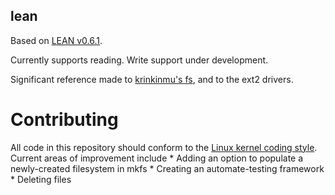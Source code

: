 ## lean

Based on [LEAN v0.6.1](http://freedos-32.sourceforge.net/lean/index.php). 

Currently supports reading. Write support under development.

Significant reference made to 
[krinkinmu's fs](https://github.com/krinkinmu/aufs), and to the ext2 drivers.

# Contributing

All code in this repository should conform to the
[Linux kernel coding style](https://git.kernel.org/pub/scm/linux/kernel/git/torvalds/linux.git/tree/Documentation/process/coding-style.rst).
Current areas of improvement include
	* Adding an option to populate a newly-created filesystem in mkfs
	* Creating an automate-testing framework
	* Deleting files
